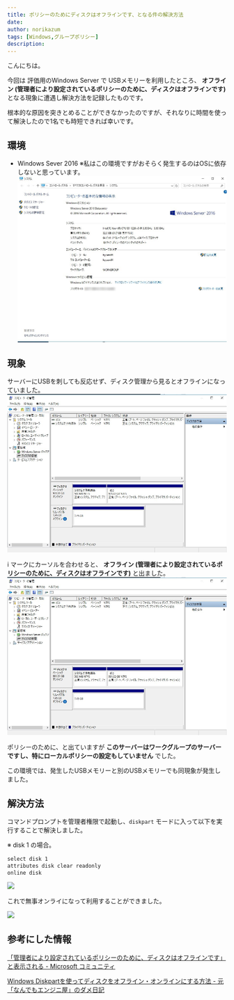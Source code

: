```yaml
---
title: ポリシーのためにディスクはオフラインです、となる件の解決方法
date: 
author: norikazum
tags: [Windows,グループポリシー]
description: 
---
```


こんにちは。

今回は 評価用のWindows Server で USBメモリーを利用したところ、 **オフライン (管理者により設定されているポリシーのために、ディスクはオフラインです)** となる現象に遭遇し解決方法を記録したものです。

根本的な原因を突きとめることができなかったのですが、それなりに時間を使って解決したので1名でも時短できれば幸いです。

## 環境
- Windows Sever 2016 ※私はこの環境ですがおそらく発生するのはOSに依存しないと思っています。
    ![](images/2022-03-03_18h17_46.jpg)

## 現象
サーバーにUSBを刺しても反応せず、ディスク管理から見るとオフラインになっていました。
![](images/2022-03-03_18h14_14.jpg)

i マークにカーソルを合わせると、 **オフライン (管理者により設定されているポリシーのために、ディスクはオフラインです)** と出ました。
![](images/2022-03-03_18h14_14.jpg)

ポリシーのために、と出ていますが **このサーバーはワークグループのサーバーですし、特にローカルポリシーの設定もしていません** でした。

この環境では、発生したUSBメモリーと別のUSBメモリーでも同現象が発生しました。

## 解決方法

コマンドプロンプトを管理者権限で起動し、`diskpart` モードに入って以下を実行することで解決しました。

※ disk 1 の場合。

```
select disk 1
attributes disk clear readonly
online disk
```

![](2022-03-10_16h19_58.jpg)


これで無事オンライになって利用することができました。

![](022-03-03_18h17_33.jpg)

## 参考にした情報
[「管理者により設定されているポリシーのために、ディスクはオフラインです」と表示される - Microsoft コミュニティ](https://answers.microsoft.com/ja-jp/windows/forum/all/%E7%AE%A1%E7%90%86%E8%80%85%E3%81%AB%E3%82%88/44306ac2-9f04-4f04-8bac-45d73964f978)

[Windows Diskpartを使ってディスクをオフライン・オンラインにする方法 - 元「なんでもエンジニ屋」のダメ日記](https://nasunoblog.blogspot.com/2016/01/how-to-change-disk-offline-or-online.html)
